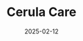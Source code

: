 ---  
layout: startup_page  
title: "Cerula Care"  
id: "cerulacare.com"  
permalink: "/cerulacarecerulacare.com02122025/"  
website: "https://cerulacare.com/"  
funding_round: "Seed"  
funding_amount: "$3.7M"  
investors: "Esplanade Ventures, Amplify Capital, BrightEdge, DigiTx Partners, SpringTime Ventures, Mike Pykosz"  
about: "Cerula Care is a company providing cancer-specific behavioral health and care navigation services. They integrate with oncology practices to offer personalized, virtual-first solutions including counseling, health coaching, and psycho-oncology, aiming to improve health outcomes and quality of life for people living with cancer."  
markets: "Healthtech, Mental Health Care, Oncology"  
hq: "Raleigh, North Carolina, United States"  
founded_year: "2023"  
linkedin: "https://www.linkedin.com/company/cerula-care"  
twitter: ""  
instagram: ""  
facebook: ""  
crunchbase: "https://www.crunchbase.com/organization/cerula-care"  
pitchbook: "https://pitchbook.com/profiles/company/553142-17"  

date_display: "12-Feb-2025"  
date: "2025-02-12"

# SEO Optimization  
meta_title: "Cerula Care - Seed Funding ($3.7M)"  
meta_description: "Cerula Care, Cerula Care is a company providing cancer-specific behavioral health and care navigation services. They integrate with oncology practices to offer per..."  
meta_keywords: "Cerula Care, Healthtech, Mental Health Care, Oncology, Seed funding"  
canonical_url: "https://startup.projectstartups.com/cerulacarecerulacare.com02122025/"  
---